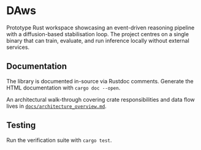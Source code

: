 # DAws

Prototype Rust workspace showcasing an event-driven reasoning pipeline with a diffusion-based stabilisation loop. The project centres on a single binary that can train, evaluate, and run inference locally without external services.

## Documentation

The library is documented in-source via Rustdoc comments. Generate the HTML documentation with `cargo doc --open`.

An architectural walk-through covering crate responsibilities and data flow lives in
[`docs/architecture_overview.md`](docs/architecture_overview.md).

## Testing

Run the verification suite with `cargo test`.
